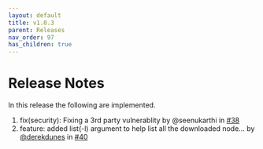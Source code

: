 ```yaml
---
layout: default
title: v1.0.3
parent: Releases
nav_order: 97
has_children: true
---
```


# Release Notes
In this release the following are implemented.

1. fix(security): Fixing a 3rd party vulnerablity by @seenukarthi in [#38](https://github.com/winnvm/winnvm/pull/38)
2. feature: added list(-l) argument to help list all the downloaded node… by [@derekdunes](https://github.com/derekdunes) in [#40](https://github.com/winnvm/winnvm/pull/40)
